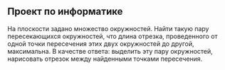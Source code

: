 ## Проект по информатике 

На плоскости задано множество окружностей. Найти такую пару пересекающихся
окружностей, что длина отрезка, проведенного от одной точки пересечения этих двух
окружностей до другой, максимальна.
В качестве ответа:
выделить эту пару окружностей,
нарисовать отрезок между найденными точками пересечения.
 
